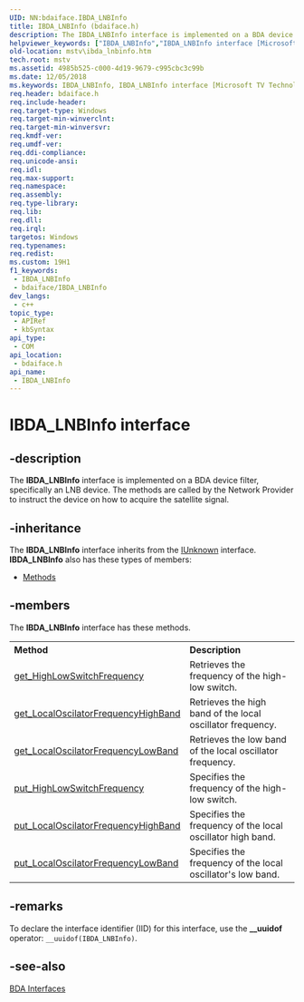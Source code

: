 ```yaml
---
UID: NN:bdaiface.IBDA_LNBInfo
title: IBDA_LNBInfo (bdaiface.h)
description: The IBDA_LNBInfo interface is implemented on a BDA device filter, specifically an LNB device. The methods are called by the Network Provider to instruct the device on how to acquire the satellite signal.
helpviewer_keywords: ["IBDA_LNBInfo","IBDA_LNBInfo interface [Microsoft TV Technologies]","IBDA_LNBInfo interface [Microsoft TV Technologies]","described","IBDA_LNBInfoInterface","bdaiface/IBDA_LNBInfo","mstv.ibda_lnbinfo"]
old-location: mstv\ibda_lnbinfo.htm
tech.root: mstv
ms.assetid: 4985b525-c000-4d19-9679-c995cbc3c99b
ms.date: 12/05/2018
ms.keywords: IBDA_LNBInfo, IBDA_LNBInfo interface [Microsoft TV Technologies], IBDA_LNBInfo interface [Microsoft TV Technologies],described, IBDA_LNBInfoInterface, bdaiface/IBDA_LNBInfo, mstv.ibda_lnbinfo
req.header: bdaiface.h
req.include-header: 
req.target-type: Windows
req.target-min-winverclnt: 
req.target-min-winversvr: 
req.kmdf-ver: 
req.umdf-ver: 
req.ddi-compliance: 
req.unicode-ansi: 
req.idl: 
req.max-support: 
req.namespace: 
req.assembly: 
req.type-library: 
req.lib: 
req.dll: 
req.irql: 
targetos: Windows
req.typenames: 
req.redist: 
ms.custom: 19H1
f1_keywords:
 - IBDA_LNBInfo
 - bdaiface/IBDA_LNBInfo
dev_langs:
 - c++
topic_type:
 - APIRef
 - kbSyntax
api_type:
 - COM
api_location:
 - bdaiface.h
api_name:
 - IBDA_LNBInfo
---
```


# IBDA_LNBInfo interface


## -description

The <b>IBDA_LNBInfo</b> interface is implemented on a BDA device filter, specifically an LNB device. The methods are called by the Network Provider to instruct the device on how to acquire the satellite signal.

## -inheritance

The <b xmlns:loc="http://microsoft.com/wdcml/l10n">IBDA_LNBInfo</b> interface inherits from the <a href="/windows/desktop/api/unknwn/nn-unknwn-iunknown">IUnknown</a> interface. <b>IBDA_LNBInfo</b> also has these types of members:
<ul>
<li><a href="https://docs.microsoft.com/">Methods</a></li>
</ul>

## -members

The <b>IBDA_LNBInfo</b> interface has these methods.
<table class="members" id="memberListMethods">
<tr>
<th align="left" width="37%">Method</th>
<th align="left" width="63%">Description</th>
</tr>
<tr data="declared;">
<td align="left" width="37%">
<a href="/windows/desktop/api/bdaiface/nf-bdaiface-ibda_lnbinfo-get_highlowswitchfrequency">get_HighLowSwitchFrequency</a>
</td>
<td align="left" width="63%">
Retrieves the frequency of the high-low switch.

</td>
</tr>
<tr data="declared;">
<td align="left" width="37%">
<a href="/windows/desktop/api/bdaiface/nf-bdaiface-ibda_lnbinfo-get_localoscilatorfrequencyhighband">get_LocalOscilatorFrequencyHighBand</a>
</td>
<td align="left" width="63%">
Retrieves the high band of the local oscillator frequency.

</td>
</tr>
<tr data="declared;">
<td align="left" width="37%">
<a href="/windows/desktop/api/bdaiface/nf-bdaiface-ibda_lnbinfo-get_localoscilatorfrequencylowband">get_LocalOscilatorFrequencyLowBand</a>
</td>
<td align="left" width="63%">
Retrieves the low band of the local oscillator frequency.

</td>
</tr>
<tr data="declared;">
<td align="left" width="37%">
<a href="/windows/desktop/api/bdaiface/nf-bdaiface-ibda_lnbinfo-put_highlowswitchfrequency">put_HighLowSwitchFrequency</a>
</td>
<td align="left" width="63%">
Specifies the frequency of the high-low switch.

</td>
</tr>
<tr data="declared;">
<td align="left" width="37%">
<a href="/windows/desktop/api/bdaiface/nf-bdaiface-ibda_lnbinfo-put_localoscilatorfrequencyhighband">put_LocalOscilatorFrequencyHighBand</a>
</td>
<td align="left" width="63%">
Specifies the frequency of the local oscillator high band.

</td>
</tr>
<tr data="declared;">
<td align="left" width="37%">
<a href="/windows/desktop/api/bdaiface/nf-bdaiface-ibda_lnbinfo-put_localoscilatorfrequencylowband">put_LocalOscilatorFrequencyLowBand</a>
</td>
<td align="left" width="63%">
Specifies the frequency of the local oscillator's low band.

</td>
</tr>
</table>

## -remarks

To declare the interface identifier (IID) for this interface, use the <b>__uuidof</b> operator: <code>__uuidof(IBDA_LNBInfo)</code>.

## -see-also

<a href="/previous-versions/windows/desktop/mstv/bda-interfaces">BDA Interfaces</a>